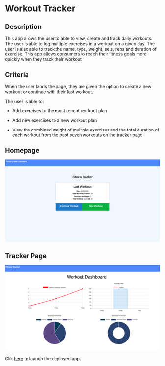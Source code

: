 # Workout Tracker

## Description

This app allows the user to able to view, create and track daily workouts. The user is able to log multiple exercises in a workout on a given day. The user is also able to track the name, type, weight, sets, reps and duration of exercise. This app allows consumers to reach their fitness goals more quickly when they track their workout.

## Criteria

When the user laods the page, they are given the option to create a new workout or continue with their last workout.

The user is able to:
   
   * Add exercises to the most recent workout plan

   * Add new exercises to a new workout plan

   * View the combined weight of multiple exercises and the total duration of each workout from the past seven workouts on the tracker page

 ## Homepage
 
 ![Homepage](public/images/homepage.png)

 ## Tracker Page

 ![Tracker](public/images/tracker.png)
 
 Clik [here](https://fathomless-shelf-33726.herokuapp.com/) to launch the deployed app.


